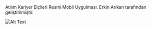 Atılım Kariyer Elçileri Resmi Mobil Uygulması.  Erkin Arıkan tarafından geliştirilmiştir.



![Alt Text](https://media.giphy.com/media/v1.Y2lkPTc5MGI3NjExMzFxNWp0ZXl0d24zOHJmb2Vucmtya25vMGJwcG41eTc3ZDBudnNxdSZlcD12MV9pbnRlcm5hbF9naWZfYnlfaWQmY3Q9Zw/rL2QQRZtbMWWgi9hCR/giphy.gif)
